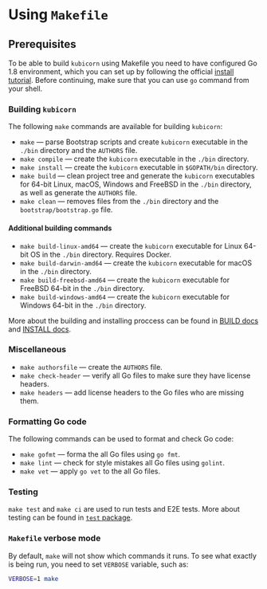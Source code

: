 # Using `Makefile`

## Prerequisites

To be able to build `kubicorn` using Makefile you need to have configured Go 1.8 environment, which you can set up by following the official [install tutorial](https://golang.org/doc/install).
Before continuing, make sure that you can use `go` command from your shell.

### Building `kubicorn`

The following `make` commands are available for building `kubicorn`:
* `make` — parse Bootstrap scripts and create `kubicorn` executable in the `./bin` directory and the `AUTHORS` file.
* `make compile` — create the `kubicorn` executable in the `./bin` directory.
* `make install` — create the `kubicorn` executable in `$GOPATH/bin` directory.
* `make build` — clean project tree and generate the `kubicorn` executables for 64-bit Linux, macOS, Windows and FreeBSD in the `./bin` directory, as well as generate the `AUTHORS` file.
* `make clean` — removes files from the `./bin` directory and the `bootstrap/bootstrap.go` file.

#### Additional building commands

* `make build-linux-amd64` — create the `kubicorn` executable for Linux 64-bit OS in the `./bin` directory. Requires Docker.
* `make build-darwin-amd64` — create the `kubicorn` executable for macOS in the `./bin` directory.
* `make build-freebsd-amd64` — create the `kubicorn` executable for FreeBSD 64-bit in the `./bin` directory.
* `make build-windows-amd64` — create the `kubicorn` executable for Windows 64-bit in the `./bin` directory.

More about the building and installing proccess can be found in [BUILD docs](https://github.com/kris-nova/kubicorn/blob/master/docs/BUILD.md) and [INSTALL docs](https://github.com/kris-nova/kubicorn/blob/master/docs/INSTALL.md).

### Miscellaneous

* `make authorsfile` — create the `AUTHORS` file.
* `make check-header` — verify all Go files to make sure they have license headers.
* `make headers` — add license headers to the Go files who are missing them.

### Formatting Go code

The following commands can be used to format and check Go code:
* `make gofmt` — forma the all Go files using `go fmt`.
* `make lint` — check for style mistakes all Go files using `golint`.
* `make vet` — apply `go vet` to the all Go files.

### Testing

`make test` and `make ci` are used to run tests and E2E tests. More about testing can be found in [`test` package](https://github.com/kris-nova/kubicorn/tree/master/test).

### `Makefile` verbose mode

By default, `make` will not show which commands it runs. To see what exactly is being run, you need to set `VERBOSE` variable, such as:
```bash
VERBOSE=1 make
```